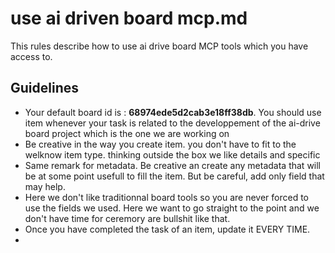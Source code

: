 # use ai driven board mcp.md

This rules describe how to use ai drive board MCP tools which you have access to.

## Guidelines

- Your default board id is : **68974ede5d2cab3e18ff38db**. You should use item whenever your task is related to the developpement of the ai-drive board project which is the one we are working on
- Be creative in the way you create item. you don't have to fit to the welknow item type. thinking outside the box we like details and specific
- Same remark for metadata. Be creative an create any metadata that will be at some point usefull to fill the item. But be careful, add only field that may help.
- Here we don't like traditionnal board tools so you are never forced to use the fields we used. Here we want to go straight to the point and we don't have time for ceremory are bullshit like that.
- Once you have completed the task of an item, update it EVERY TIME.
- 
